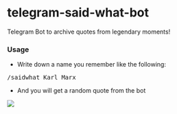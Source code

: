# telegram-said-what-bot
Telegram Bot to archive quotes from legendary moments! 

### Usage

* Write down a name you remember like the following:

<pre>/saidwhat Karl Marx</pre> 

* And you will get a random quote from the bot

<img src="http://i68.tinypic.com/fydaaq.png">
